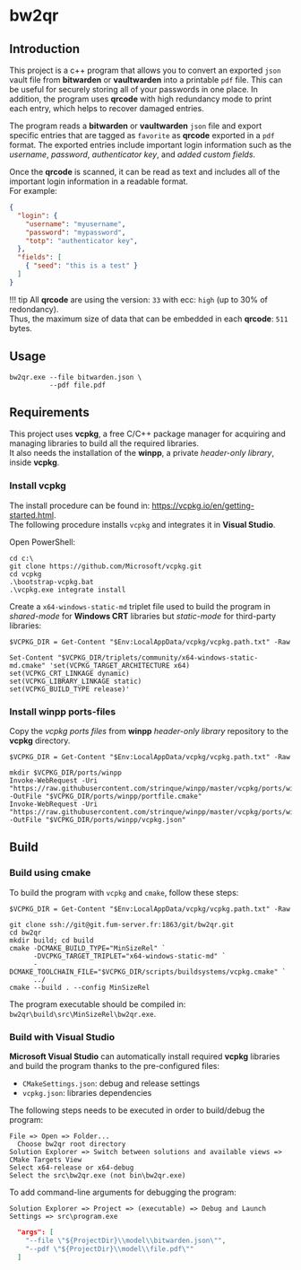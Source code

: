 # bw2qr

## Introduction
This project is a c++ program that allows you to convert an exported `json` vault file from **bitwarden** or **vaultwarden** into a printable `pdf` file. This can be useful for securely storing all of your passwords in one place. In addition, the program uses **qrcode** with high redundancy mode to print each entry, which helps to recover damaged entries.

The program reads a **bitwarden** or **vaultwarden** `json` file and export specific entries that are tagged as `favorite` as **qrcode** exported in a `pdf` format. The exported entries include important login information such as the *username*, *password*, *authenticator key*, and *added custom fields*.

Once the **qrcode** is scanned, it can be read as text and includes all of the important login information in a readable format.  
For example:
``` json
{
  "login": {
    "username": "myusername",
    "password": "mypassword",
    "totp": "authenticator key",
  },
  "fields": [
    { "seed": "this is a test" }
  ]
}
```

!!! tip
    All **qrcode** are using the version: `33` with ecc: `high` (up to 30% of redondancy).  
    Thus, the maximum size of data that can be embedded in each **qrcode**: `511` bytes.

## Usage

``` console
bw2qr.exe --file bitwarden.json \
          --pdf file.pdf
```

## Requirements

This project uses **vcpkg**, a free C/C++ package manager for acquiring and managing libraries to build all the required libraries.  
It also needs the installation of the **winpp**, a private *header-only library*, inside **vcpkg**.

### Install vcpkg

The install procedure can be found in: https://vcpkg.io/en/getting-started.html.  
The following procedure installs `vcpkg` and integrates it in **Visual Studio**.

Open PowerShell: 

``` console
cd c:\
git clone https://github.com/Microsoft/vcpkg.git
cd vcpkg
.\bootstrap-vcpkg.bat
.\vcpkg.exe integrate install
```

Create a `x64-windows-static-md` triplet file used to build the program in *shared-mode* for **Windows CRT** libraries but *static-mode* for third-party libraries:

``` console
$VCPKG_DIR = Get-Content "$Env:LocalAppData/vcpkg/vcpkg.path.txt" -Raw 

Set-Content "$VCPKG_DIR/triplets/community/x64-windows-static-md.cmake" 'set(VCPKG_TARGET_ARCHITECTURE x64)
set(VCPKG_CRT_LINKAGE dynamic)
set(VCPKG_LIBRARY_LINKAGE static)
set(VCPKG_BUILD_TYPE release)'
```

### Install winpp ports-files

Copy the *vcpkg ports files* from **winpp** *header-only library* repository to the **vcpkg** directory.

``` console
$VCPKG_DIR = Get-Content "$Env:LocalAppData/vcpkg/vcpkg.path.txt" -Raw 

mkdir $VCPKG_DIR/ports/winpp
Invoke-WebRequest -Uri "https://raw.githubusercontent.com/strinque/winpp/master/vcpkg/ports/winpp/portfile.cmake" -OutFile "$VCPKG_DIR/ports/winpp/portfile.cmake"
Invoke-WebRequest -Uri "https://raw.githubusercontent.com/strinque/winpp/master/vcpkg/ports/winpp/vcpkg.json" -OutFile "$VCPKG_DIR/ports/winpp/vcpkg.json"
```

## Build

### Build using cmake

To build the program with `vcpkg` and `cmake`, follow these steps:

``` console
$VCPKG_DIR = Get-Content "$Env:LocalAppData/vcpkg/vcpkg.path.txt" -Raw 

git clone ssh://git@git.fum-server.fr:1863/git/bw2qr.git
cd bw2qr
mkdir build; cd build
cmake -DCMAKE_BUILD_TYPE="MinSizeRel" `
      -DVCPKG_TARGET_TRIPLET="x64-windows-static-md" `
      -DCMAKE_TOOLCHAIN_FILE="$VCPKG_DIR/scripts/buildsystems/vcpkg.cmake" `
      ../
cmake --build . --config MinSizeRel
```

The program executable should be compiled in: `bw2qr\build\src\MinSizeRel\bw2qr.exe`.

### Build with Visual Studio

**Microsoft Visual Studio** can automatically install required **vcpkg** libraries and build the program thanks to the pre-configured files: 

- `CMakeSettings.json`: debug and release settings
- `vcpkg.json`: libraries dependencies

The following steps needs to be executed in order to build/debug the program:

``` console
File => Open => Folder...
  Choose bw2qr root directory
Solution Explorer => Switch between solutions and available views => CMake Targets View
Select x64-release or x64-debug
Select the src\bw2qr.exe (not bin\bw2qr.exe)
```

To add command-line arguments for debugging the program:

```
Solution Explorer => Project => (executable) => Debug and Launch Settings => src\program.exe
```

``` json
  "args": [
    "--file \"${ProjectDir}\\model\\bitwarden.json\"",
    "--pdf \"${ProjectDir}\\model\\file.pdf\""
  ]
```